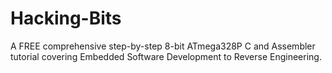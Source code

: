 # Hacking-Bits
A FREE comprehensive step-by-step 8-bit ATmega328P C and Assembler tutorial covering Embedded Software Development to Reverse Engineering.
